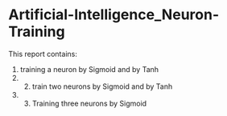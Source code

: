 # Artificial-Intelligence_Neuron-Training
This report contains:
1. training a neuron by Sigmoid and by Tanh 
2. 2. train two neurons by Sigmoid and by Tanh 
3. 3. Training three neurons by Sigmoid
